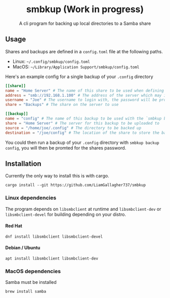 <div align="center">

# smbkup (Work in progress)

A cli program for backing up local directories to a Samba share

</div>

## Usage

Shares and backups are defined in a `config.toml` file at the following paths.

- Linux: `~/.config/smbkup/config.toml`
- MacOS: `~/Library/Application Support/smbkup/config.toml`

Here's an example config for a single backup of your `.config` directory

```toml
[[share]]
name = "Home Server" # The name of this share to be used when defining backups
address = "smb://192.168.1.100" # The address of the server which may include a port
username = "Joe" # The username to login with, the password will be promted for when running commands
share = "Backups" # The share on the server to use

[[backup]]
name = "config" # The name of this backup to be used with the `smbkup backup <name>` command
share = "Home Server" # The server for this backup to be uploaded to
source = "/home/joe/.config" # The directory to be backed up
destination = "/joe/config" # The location of the share to store the backups
```

You could then run a backup of your `.config` directory with `smbkup backup config`, you will then be promted for the shares password.

## Installation

Currently the only way to install this is with cargo.

```
cargo install --git https://github.com/LiamGallagher737/smbkup
```
### Linux dependencies

The program depends on `libsmbclient` at runtime and `libsmbclient-dev` or `libsmbclient-devel` for building depending on your distro.

#### Red Hat

```
dnf install libsmbclient libsmbclient-devel
```

#### Debian / Ubuntu

```
apt install libsmbclient libsmbclient-dev
```

### MacOS dependencies

Samba must be installed

```
brew install samba
```
